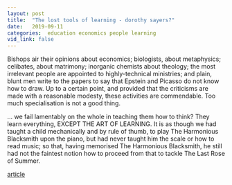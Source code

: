 ```yaml
---
layout: post
title:  "The lost tools of learning - dorothy sayers?"
date:   2019-09-11
categories:  education economics people learning
vid_link: false
---
```


Bishops air their opinions about economics; biologists, about metaphysics; celibates, about matrimony; inorganic chemists about theology; the most irrelevant people are appointed to highly-technical ministries; and plain, blunt men write to the papers to say that Epstein and Picasso do not know how to draw. Up to a certain point, and provided that the criticisms are made with a reasonable modesty, these activities are commendable. Too much specialisation is not a good thing.

... we fail lamentably on the whole in teaching them how to think? They learn everything, EXCEPT THE ART OF LEARNING. It is as though we had taught a child mechanically and by rule of thumb, to play The Harmonious Blacksmith upon the piano, but had never taught him the scale or how to read music; so that, having memorised The Harmonious Blacksmith, he still had not the faintest notion how to proceed from that to tackle The Last Rose of Summer. 

[article]

[article]: //classicalchristian.org/the-lost-tools-of-learning-dorothy-sayers/